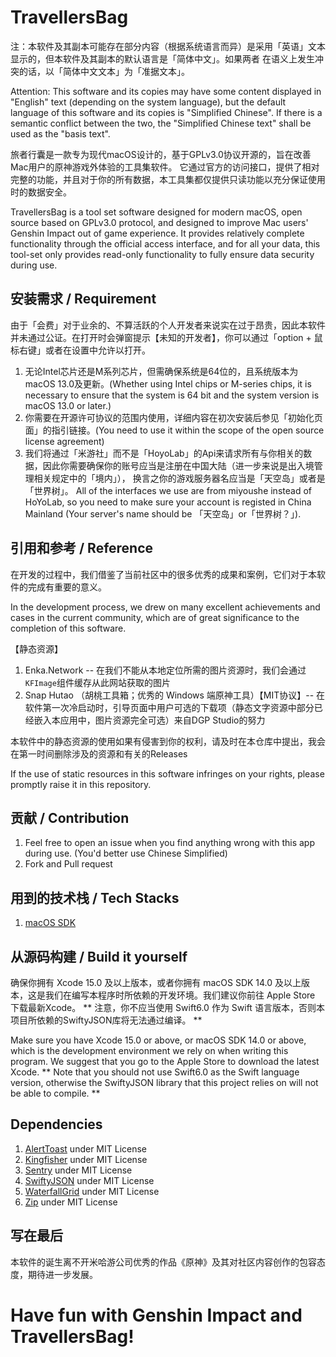#  TravellersBag

注：本软件及其副本可能存在部分内容（根据系统语言而异）是采用「英语」文本显示的，但本软件及其副本的默认语言是「简体中文」。如果两者
在语义上发生冲突的话，以「简体中文文本」为「准据文本」。

Attention: This software and its copies may have some content displayed in "English" text (depending on the system language), 
but the default language of this software and its copies is "Simplified Chinese". If there is a semantic conflict between the two, 
the "Simplified Chinese text" shall be used as the "basis text".

旅者行囊是一款专为现代macOS设计的，基于GPLv3.0协议开源的，旨在改善Mac用户的原神游戏外体验的工具集软件。
它通过官方的访问接口，提供了相对完整的功能，并且对于你的所有数据，本工具集都仅提供只读功能以充分保证使用时的数据安全。

TravellersBag is a tool set software designed for modern macOS, open source based on GPLv3.0 protocol, 
and designed to improve Mac users' Genshin Impact out of game experience.
It provides relatively complete functionality through the official access interface, 
and for all your data, this tool-set only provides read-only functionality to fully ensure data security during use.

## 安装需求  /  Requirement

由于「会费」对于业余的、不算活跃的个人开发者来说实在过于昂贵，因此本软件并未通过公证。在打开时会弹窗提示【未知的开发者】，你可以通过「option + 鼠标右键」或者在设置中允许以打开。
1. 无论Intel芯片还是M系列芯片，但需确保系统是64位的，且系统版本为macOS 13.0及更新。(Whether using Intel chips or M-series chips, it is necessary to ensure that the system is 64 bit and the system version is macOS 13.0 or later.)
2. 你需要在开源许可协议的范围内使用，详细内容在初次安装后参见「初始化页面」的指引链接。(You need to use it within the scope of the open source license agreement)
3. 我们将通过「米游社」而不是「HoyoLab」的Api来请求所有与你相关的数据，因此你需要确保你的账号应当是注册在中国大陆（进一步来说是出入境管理相关规定中的「境内」），
换言之你的游戏服务器名应当是「天空岛」或者是「世界树」。
All of the interfaces we use are from miyoushe instead of HoYoLab, so you need to make sure your account is registed in China Mainland
(Your server's name should be 「天空岛」or「世界树？」).

## 引用和参考  /  Reference

在开发的过程中，我们借鉴了当前社区中的很多优秀的成果和案例，它们对于本软件的完成有重要的意义。

In the development process, we drew on many excellent achievements and cases in the current community, 
which are of great significance to the completion of this software.

【静态资源】
1. Enka.Network -- 在我们不能从本地定位所需的图片资源时，我们会通过`KFImage`组件缓存从此网站获取的图片
2. Snap Hutao （胡桃工具箱；优秀的 Windows 端原神工具）【MIT协议】-- 
在软件第一次冷启动时，引导页面中用户可选的下载项（静态文字资源中部分已经嵌入本应用中，图片资源完全可选）来自DGP Studio的努力

本软件中的静态资源的使用如果有侵害到你的权利，请及时在本仓库中提出，我会在第一时间删除涉及的资源和有关的Releases

If the use of static resources in this software infringes on your rights, please promptly raise it in this repository.

## 贡献 / Contribution
1. Feel free to open an issue when you find anything wrong with this app during use. (You'd better use Chinese Simplified)
2. Fork and Pull request

## 用到的技术栈 / Tech Stacks
1. [macOS SDK](https://developer.apple.com/documentation/)

## 从源码构建  / Build it yourself
确保你拥有 Xcode 15.0 及以上版本，或者你拥有 macOS SDK 14.0 及以上版本，这是我们在编写本程序时所依赖的开发环境。我们建议你前往 Apple Store 下载最新Xcode。
** 注意，你不应当使用 Swift6.0 作为 Swift 语言版本，否则本项目所依赖的SwiftyJSON库将无法通过编译。 **

Make sure you have Xcode 15.0 or above, or macOS SDK 14.0 or above, which is the development environment we rely on when writing this program. We suggest that you go to the Apple Store to download the latest Xcode.
** Note that you should not use Swift6.0 as the Swift language version, otherwise the SwiftyJSON library that this project relies on will not be able to compile. **

## Dependencies
1. [AlertToast](https://https://github.com/elai950/AlertToast) under MIT License
2. [Kingfisher](https://raw.githubusercontent.com/onevcat/Kingfisher) under MIT License
3. [Sentry](https://sentry.io) under MIT License
4. [SwiftyJSON](https://github.com/IBM-Swift/SwiftyJSON) under MIT License
5. [WaterfallGrid](https://paololeonardi.github.io/waterfallgrid) under MIT License
6. [Zip](https://github.com/nmoinvaz/minizip) under MIT License

## 写在最后
本软件的诞生离不开米哈游公司优秀的作品《原神》及其对社区内容创作的包容态度，期待进一步发展。

# Have fun with Genshin Impact and TravellersBag!
